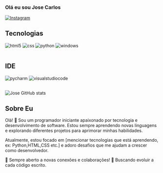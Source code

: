 ### Olá eu sou Jose Carlos
[![Instagram](https://img.shields.io/badge/Instagram-E4405F?style=for-the-badge&logo=instagram&logoColor=white)](https://www.instagram.com/carlloss973/)


## Tecnologias
<div style="display: inline_block">
  <img align="center" alt="html5" src="https://img.shields.io/badge/HTML5-E34F26?style=for-the-badge&logo=html5&logoColor=white" />
  <img align="center" alt="css" src="https://img.shields.io/badge/CSS3-1572B6?style=for-the-badge&logo=css3&logoColor=white" />
  <img align="center" alt="python" src="https://img.shields.io/badge/Python-3776AB?style=for-the-badge&logo=python&logoColor=white" />
  <img align="center" alt="windows" src="https://img.shields.io/badge/Windows-0078D6?style=for-the-badge&logo=windows&logoColor=white" />
</div><br/>

## IDE
<div style="display: inline_block">
  <img align="center" alt="pycharm" src="https://img.shields.io/badge/PyCharm-000000.svg?&style=for-the-badge&logo=PyCharm&logoColor=white" />
  <img align="center" alt="visualstudiocode" src="https://img.shields.io/badge/Visual_Studio_Code-0078D4?style=for-the-badge&logo=visual%20studio%20code&logoColor=white" />
</div><br/>

![Jose GitHub stats](https://github-readme-stats.vercel.app/api?username=carlofi83&show_icons=true&theme=dracula)

## Sobre Eu
Olá! 👋
Sou um programador iniciante apaixonado por tecnologia e desenvolvimento de software. Estou sempre aprendendo novas linguagens e explorando diferentes projetos para aprimorar minhas habilidades.

Atualmente, estou focado em [mencionar tecnologias que está aprendendo, ex: Python,HTML,CSS etc.] e adoro desafios que me ajudam a crescer como desenvolvedor.

🔹 Sempre aberto a novas conexões e colaborações!
🔹 Buscando evoluir a cada código escrito.
